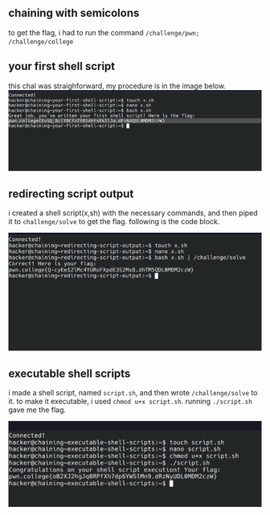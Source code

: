 ## chaining with semicolons

to get the flag, i had to run the command ```/challenge/pwn; /challenge/college```

## your first shell script

this chal was straighforward, my procedure is in the image below.
![alt text](/assets/shell_scripting.png "")

## redirecting script output

i created a shell script(x,sh) with the necessary commands, and then piped it to ```challenge/solve``` to get the flag. following is the code block.

![alt text](/assets/piping_script.png "")

## executable shell scripts

i made a shell script, named ```script.sh```, and then wrote ```/challenge/solve``` to it. to make it executable, i used ```chmod u+x script.sh```. running ```./script.sh``` gave me the flag.

![alt text](/assets/executable.png)
